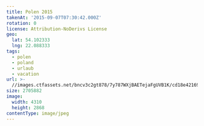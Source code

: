 ```yaml
---
title: Polen 2015
takenAt: '2015-09-07T07:30:42.000Z'
rotation: 0
license: Attribution-NoDerivs License
geo:
  lat: 54.102333
  lng: 22.088333
tags:
  - polen
  - poland
  - urlaub
  - vacation
url: >-
  //images.ctfassets.net/bncv3c2gt878/7y787WXjBAETejaFgUVB1K/cd18e421697cf7523c4c76ec03584857/polen-2015_25957508055_o
size: 2705882
image:
  width: 4310
  height: 2868
contentType: image/jpeg
---
```


